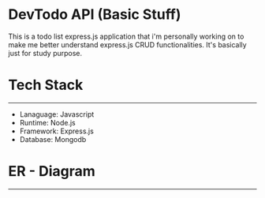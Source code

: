# DevTodo API (Basic Stuff)
This is a todo list express.js application that i'm personally working on to make me better understand express.js CRUD functionalities. It's basically just for study purpose. 


# Tech Stack
-----------------

- Lanaguage: Javascript
- Runtime: Node.js
- Framework: Express.js
- Database: Mongodb


# ER - Diagram
----------------